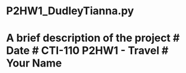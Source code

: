 # P2HW1_DudleyTianna.py
# A brief description of the project    # Date    # CTI-110 P2HW1 - Travel    # Your Name    #

